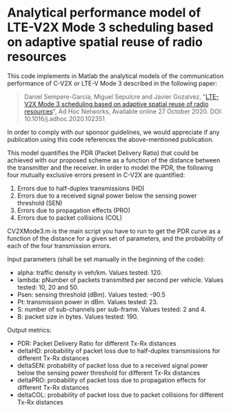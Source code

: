 # Analytical performance model of LTE-V2X Mode 3 scheduling based on adaptive spatial reuse of radio resources
This code implements in Matlab the analytical models of the communication performance of C-V2X or LTE-V Mode 3 described in the following paper:

> Daniel Sempere-García, Miguel Sepulcre and Javier Gozalvez, "[LTE-V2X Mode 3 scheduling based on adaptive spatial reuse of radio resources](https://doi.org/10.1016/j.adhoc.2020.102351)", Ad Hoc Networks, Available online 27 October 2020. DOI: 10.1016/j.adhoc.2020.102351 

In order to comply with our sponsor guidelines, we would appreciate if any publication using this code references the above-mentioned publication.

This model quantifies the PDR (Packet Delivery Ratio) that could be achieved with our proposed scheme as a function of the distance between the transmitter and the receiver. In order to model the PDR, the following four mutually exclusive errors present in C-V2X are quantified:  
  1)	Errors due to half-duplex transmissions (HD)  
  2)	Errors due to a received signal power below the sensing power threshold (SEN)  
  3)	Errors due to propagation effects (PRO)  
  4)	Errors due to packet collisions (COL)  
  
CV2XMode3.m is the main script you have to run to get the PDR curve as a function of the distance for a given set of parameters, and the probability of each of the four transmission errors.

Input parameters (shall be set manually in the beginning of the code):  
* alpha: traffic density in veh/km. Values tested: 120.  
* lambda: pNumber of packets transmitted per second per vehicle. Values tested: 10, 20 and 50.  
* Psen: sensing threshold (dBm). Values tested: -90.5  
* Pt: transmission power in dBm. Values tested: 23.  
* S: number of sub-channels per sub-frame. Values tested: 2 and 4.  
* B: packet size in bytes. Values tested: 190.  

Output metrics:
* PDR: Packet Delivery Ratio for different Tx-Rx distances    
* deltaHD: probability of packet loss due to half-duplex transmissions for different Tx-Rx distances  
* deltaSEN: probability of packet loss due to a received signal power below the sensing power threshold for different Tx-Rx distances  
* deltaPRO: probability of packet loss due to propagation effects for different Tx-Rx distances  
* deltaCOL: probability of packet loss due to packet collisions for different Tx-Rx distances  
